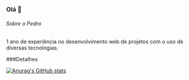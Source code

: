 ### Olá 👋

###### Sobre o Pedro
1 ano de experiência no desenvolvimento web de projetos com o uso de diversas tecnologias.

###Detalhes

[![Anurag's GitHub stats](https://github-readme-stats.vercel.app/api?username=pedrotiburcioshow_icons=true&theme=dark)](https://github.com/anuraghazra/github-readme-stats)
